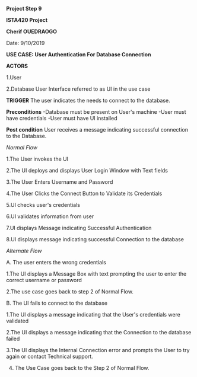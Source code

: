 **Project Step 9**

**ISTA420 Project**

**Cherif OUEDRAOGO**

Date: 9/10/2019

**USE CASE: 
 User Authentication For Database Connection** 
 
**ACTORS**

 1.User

 2.Database User Interface referred to as UI in the use case
 
**TRIGGER**
The user indicates the needs to connect to the database.

**Preconditions**
  -Database must be present on User's machine
  -User must have credentials
  -User must have UI installed 
  
**Post condition**
  User receives a message indicating successful connection to the Database.

*Normal Flow*

  1.The User invokes the UI

  2.The UI  deploys and displays  User Login Window with Text fields

  3.The User Enters Username and Password

  4.The User Clicks the Connect Button to Validate its Credentials 

  5.UI checks user's credentials

  6.UI validates information from user

  7.UI displays Message indicating Successful Authentication

  8.UI displays message indicating successful Connection to the database


*Alternate Flow*

A. The user enters the wrong credentials

   1.The UI displays a  Message Box with text prompting the user to enter the correct username or password

   2.The use case goes back to step 2 of Normal Flow.


B. The UI fails to connect to the database

   1.The UI displays a message indicating that the User's credentials were validated

   2.The UI displays a message indicating that the Connection to the database failed

   3.The UI displays the Internal Connection error and prompts the User to try again or contact Technical support.

 4. The Use Case goes back to the Step 2 of Normal Flow.
